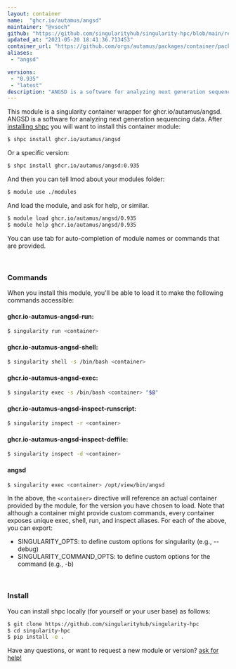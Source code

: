 ```yaml
---
layout: container
name:  "ghcr.io/autamus/angsd"
maintainer: "@vsoch"
github: "https://github.com/singularityhub/singularity-hpc/blob/main/registry/ghcr.io/autamus/angsd/container.yaml"
updated_at: "2021-05-20 18:41:36.713453"
container_url: "https://github.com/orgs/autamus/packages/container/package/angsd"
aliases:
 - "angsd"

versions:
 - "0.935"
 - "latest"
description: "ANGSD is a software for analyzing next generation sequencing data."
---
```


This module is a singularity container wrapper for ghcr.io/autamus/angsd.
ANGSD is a software for analyzing next generation sequencing data.
After [installing shpc](#install) you will want to install this container module:

```bash
$ shpc install ghcr.io/autamus/angsd
```

Or a specific version:

```bash
$ shpc install ghcr.io/autamus/angsd:0.935
```

And then you can tell lmod about your modules folder:

```bash
$ module use ./modules
```

And load the module, and ask for help, or similar.

```bash
$ module load ghcr.io/autamus/angsd/0.935
$ module help ghcr.io/autamus/angsd/0.935
```

You can use tab for auto-completion of module names or commands that are provided.

<br>

### Commands

When you install this module, you'll be able to load it to make the following commands accessible:

#### ghcr.io-autamus-angsd-run:

```bash
$ singularity run <container>
```

#### ghcr.io-autamus-angsd-shell:

```bash
$ singularity shell -s /bin/bash <container>
```

#### ghcr.io-autamus-angsd-exec:

```bash
$ singularity exec -s /bin/bash <container> "$@"
```

#### ghcr.io-autamus-angsd-inspect-runscript:

```bash
$ singularity inspect -r <container>
```

#### ghcr.io-autamus-angsd-inspect-deffile:

```bash
$ singularity inspect -d <container>
```


#### angsd
       
```bash
$ singularity exec <container> /opt/view/bin/angsd
```



In the above, the `<container>` directive will reference an actual container provided
by the module, for the version you have chosen to load. Note that although a container
might provide custom commands, every container exposes unique exec, shell, run, and
inspect aliases. For each of the above, you can export:

 - SINGULARITY_OPTS: to define custom options for singularity (e.g., --debug)
 - SINGULARITY_COMMAND_OPTS: to define custom options for the command (e.g., -b)

<br>
  
### Install

You can install shpc locally (for yourself or your user base) as follows:

```bash
$ git clone https://github.com/singularityhub/singularity-hpc
$ cd singularity-hpc
$ pip install -e .
```

Have any questions, or want to request a new module or version? [ask for help!](https://github.com/singularityhub/singularity-hpc/issues)